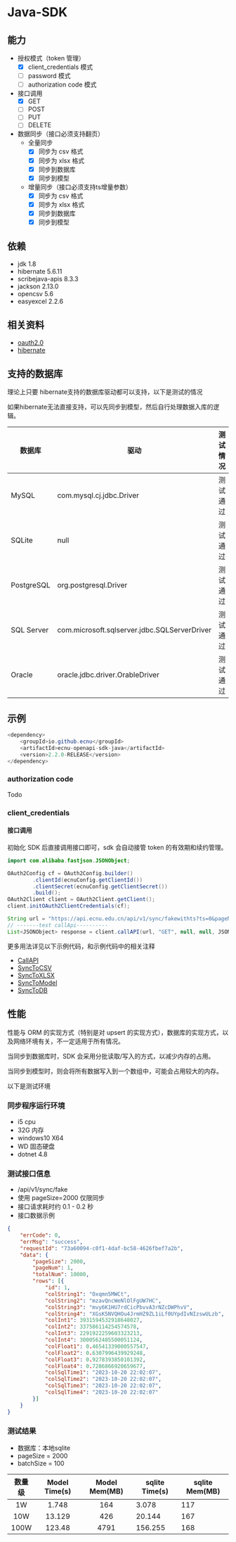 # Java-SDK

## 能力
- 授权模式（token 管理）
    - [x] client_credentials 模式
    - [ ] password 模式
    - [ ] authorization code 模式
- 接口调用
    - [x] GET
    - [ ] POST
    - [ ] PUT
    - [ ] DELETE
- 数据同步（接口必须支持翻页）
    - 全量同步
        - [x] 同步为 csv 格式
        - [x] 同步为 xlsx 格式
        - [x] 同步到数据库
        - [x] 同步到模型
    - 增量同步（接口必须支持ts增量参数）
        - [x] 同步为 csv 格式
        - [x] 同步为 xlsx 格式
        - [x] 同步到数据库
        - [x] 同步到模型

## 依赖
- jdk 1.8
- hibernate 5.6.11
- scribejava-apis 8.3.3
- jackson 2.13.0
- opencsv 5.6
- easyexcel 2.2.6

## 相关资料
- [oauth2.0](https://oauth.net/2/)
- [hibernate](https://hibernate.org/)

## 支持的数据库
理论上只要 hibernate支持的数据库驱动都可以支持，以下是测试的情况

如果hibernate无法直接支持，可以先同步到模型，然后自行处理数据入库的逻辑。

| 数据库        | 驱动                                           | 测试情况 |
|------------|----------------------------------------------| --- |
| MySQL      | com.mysql.cj.jdbc.Driver                     | 测试通过 |
| SQLite     | null                                         | 测试通过 |
| PostgreSQL | org.postgresql.Driver                        | 测试通过 |
| SQL Server | com.microsoft.sqlserver.jdbc.SQLServerDriver | 测试通过 |
| Oracle     | oracle.jdbc.driver.OrableDriver              | 测试通过 |

## 示例

```java
<dependency>
    <groupId>io.github.ecnu</groupId>
    <artifactId>ecnu-openapi-sdk-java</artifactId>
    <version>2.2.0-RELEASE</version>
</dependency>
```

### authorization code

Todo

### client_credentials
#### 接口调用
初始化 SDK 后直接调用接口即可，sdk 会自动接管 token 的有效期和续约管理。

```java
import com.alibaba.fastjson.JSONObject;

OAuth2Config cf = OAuth2Config.builder()
        .clientId(ecnuConfig.getClientId())
        .clientSecret(ecnuConfig.getClientSecret())
        .build();
OAuth2Client client = OAuth2Client.getClient();
client.initOAuth2ClientCredentials(cf);

String url = "https://api.ecnu.edu.cn/api/v1/sync/fakewithts?ts=0&pageNum=1&pageSize=1";
// -------test callApi----------
List<JSONObject> response = client.callAPI(url, "GET", null, null, JSONObject.class);
```

更多用法详见以下示例代码，和示例代码中的相关注释

- [CallAPI](src/main/java/com/ecnu/example/CallAPIExample.java)
- [SyncToCSV](src/main/java/com/ecnu/example/SyncToCSVExample.java)
- [SyncToXLSX](src/main/java/com/ecnu/example/SyncToXLSXExample.java)
- [SyncToModel](src/main/java/com/ecnu/example/SyncToModelExample.java)
- [SyncToDB](src/main/java/com/ecnu/example/SyncToDBExample.java)


## 性能

性能与 ORM 的实现方式（特别是对 upsert 的实现方式），数据库的实现方式，以及网络环境有关，不一定适用于所有情况。

当同步到数据库时，SDK 会采用分批读取/写入的方式，以减少内存的占用。

当同步到模型时，则会将所有数据写入到一个数组中，可能会占用较大的内存。

以下是测试环境

### 同步程序运行环境
- i5 cpu
- 32G 内存
- windows10 X64
- WD 固态硬盘
- dotnet 4.8

### 测试接口信息
- /api/v1/sync/fake
- 使用 pageSize=2000 仅限同步
- 接口请求耗时约 0.1 - 0.2 秒
- 接口数据示例

```json
{
	"errCode": 0,
	"errMsg": "success",
	"requestId": "73a60094-c0f1-4daf-bc58-4626fbef7a2b",
	"data": {
		"pageSize": 2000,
		"pageNum": 1,
		"totalNum": 10000,
		"rows": [{
			"id": 1,
			"colString1": "Oxqmn5MWCt",
			"colString2": "mzavQncWeNlOlFgUW7HC",
			"colString3": "mvy6K1HU7rdCicPbvvA3rNZcDWPhvV",
			"colString4": "XGsK5NVQHOu4JrmHZ9ZL1iLf0UYpdIvNIzswULzb",
			"colInt1": 3931594532918648027,
			"colInt2": 337586114254574578,
			"colInt3": 2291922259603323213,
			"colInt4": 3000562485500051124,
			"colFloat1": 0.46541339000557547,
			"colFloat2": 0.6307996439929248,
			"colFloat3": 0.9278393850101392,
			"colFloat4": 0.7286866920659677,
			"colSqlTime1": "2023-10-20 22:02:07",
			"colSqlTime2": "2023-10-20 22:02:07",
			"colSqlTime3": "2023-10-20 22:02:07",
			"colSqlTime4": "2023-10-20 22:02:07"
		}]
	}
}
```

### 测试结果
- 数据库：本地sqlite
- pageSize = 2000
- batchSize = 100

| 数量级 | Model Time(s) | Model Mem(MB) | sqlite  Time(s) | sqlite  Mem(MB) |
| :----: | :-----------: | :-----------: | --------------- | --------------- |
|   1W   |     1.748     |      164      | 3.078           | 117             |
|  10W   |    13.129     |      426      | 20.144          | 167             |
|  100W  |    123.48     |     4791      | 156.255         | 168             |

